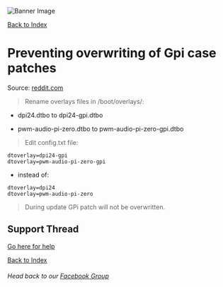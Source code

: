 ![Banner Image](https://sinisterspatula.github.io/RetroflagGpiGuides/images/GuidesBanner.png)

[Back to Index](https://sinisterspatula.github.io/RetroflagGpiGuides/)


# Preventing overwriting of Gpi case patches

Source: [reddit.com](https://www.reddit.com/r/retroflag_gpi/comments/cemchi/how_to_guard_the_patch_from_being_overwritten/)

 > Rename overlays files in /boot/overlays/:

* dpi24.dtbo to dpi24-gpi.dtbo

* pwm-audio-pi-zero.dtbo to pwm-audio-pi-zero-gpi.dtbo

 > Edit config.txt file:

```
dtoverlay=dpi24-gpi
dtoverlay=pwm-audio-pi-zero-gpi
```

* instead of:

```
dtoverlay=dpi24
dtoverlay=pwm-audio-pi-zero
```


 > During update GPi patch will not be overwritten.


## Support Thread
[Go here for help](https://www.facebook.com/groups/401660300458844/)

[Back to Index](https://sinisterspatula.github.io/RetroflagGpiGuides/)

###### Head back to our [Facebook Group](https://www.facebook.com/groups/401660300458844/)
